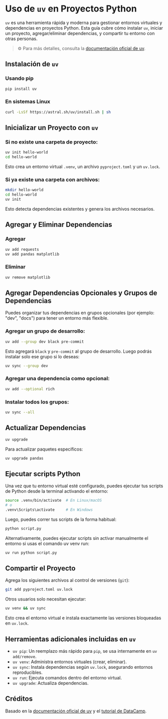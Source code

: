 # Uso de `uv` en Proyectos Python
`uv` es una herramienta rápida y moderna para gestionar entornos virtuales y dependencias en proyectos Python. Esta guía cubre cómo instalar `uv`, iniciar un proyecto, agregar/eliminar dependencias, y compartir tu entorno con otras personas.

> ⚙️ Para más detalles, consulta la [documentación oficial de uv](https://docs.astral.sh/uv/).

## Instalación de `uv`
### Usando pip
```bash
pip install uv
```

### En sistemas Linux
```bash
curl -LsSf https://astral.sh/uv/install.sh | sh
```

## Inicializar un Proyecto con `uv`
### Si no existe una carpeta de proyecto:
```bash
uv init hello-world
cd hello-world
```

Esto crea un entorno virtual `.venv`, un archivo `pyproject.toml` y un `uv.lock`.

### Si ya existe una carpeta con archivos:
```bash
mkdir hello-world
cd hello-world
uv init
```

Esto detecta dependencias existentes y genera los archivos necesarios.

## Agregar y Eliminar Dependencias
### Agregar
```bash
uv add requests
uv add pandas matplotlib
```

### Eliminar
```bash
uv remove matplotlib
```

## Agregar Dependencias Opcionales y Grupos de Dependencias

Puedes organizar tus dependencias en grupos opcionales (por ejemplo: "dev", "docs") para tener un entorno más flexible.

### Agregar un grupo de desarrollo:
```bash
uv add --group dev black pre-commit
```

Esto agregará `black` y `pre-commit` al grupo de desarrollo. Luego podrás instalar solo ese grupo si lo deseas:

```bash
uv sync --group dev
```

### Agregar una dependencia como opcional:
```bash
uv add --optional rich
```

### Instalar todos los grupos:
```bash
uv sync --all
```

## Actualizar Dependencias
```bash
uv upgrade
```

Para actualizar paquetes específicos:
```bash
uv upgrade pandas
```

## Ejecutar scripts Python
Una vez que tu entorno virtual esté configurado, puedes ejecutar tus scripts de Python desde la terminal activando el entorno:

```bash
source .venv/bin/activate  # En Linux/macOS
# o
.venv\Scripts\activate     # En Windows
```

Luego, puedes correr tus scripts de la forma habitual:

```bash
python script.py
```

Alternativamente, puedes ejecutar scripts sin activar manualmente el entorno si usas el comando uv venv run:

```bash
uv run python script.py
```

## Compartir el Proyecto
Agrega los siguientes archivos al control de versiones (`git`):
```bash
git add pyproject.toml uv.lock
```

Otros usuarios solo necesitan ejecutar:
```bash
uv venv && uv sync
```

Esto crea el entorno virtual e instala exactamente las versiones bloqueadas en `uv.lock`.

## Herramientas adicionales incluidas en `uv`
* `uv pip`: Un reemplazo más rápido para `pip`, se usa internamente en `uv add/remove`.
* `uv venv`: Administra entornos virtuales (crear, eliminar).
* `uv sync`: Instala dependencias según `uv.lock`, asegurando entornos reproducibles.
* `uv run`: Ejecuta comandos dentro del entorno virtual.
* `uv upgrade`: Actualiza dependencias.

## Créditos

Basado en la [documentación oficial de uv](https://docs.astral.sh/uv/) y el [tutorial de DataCamp](https://www.datacamp.com/es/tutorial/python-uv).